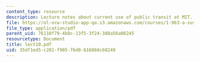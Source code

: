 ```yaml
---
content_type: resource
description: Lecture notes about current use of public transit at MIT.
file: https://ol-ocw-studio-app-qa.s3.amazonaws.com/courses/1-963-a-sustainable-transportation-plan-for-mit-spring-2007/35df1ed5c281f90576d0616860c68249_lect10.pdf
file_type: application/pdf
parent_uid: 76110f79-4b8c-13f5-3f24-388a56a06245
resourcetype: Document
title: lect10.pdf
uid: 35df1ed5-c281-f905-76d0-616860c68249
---
```

